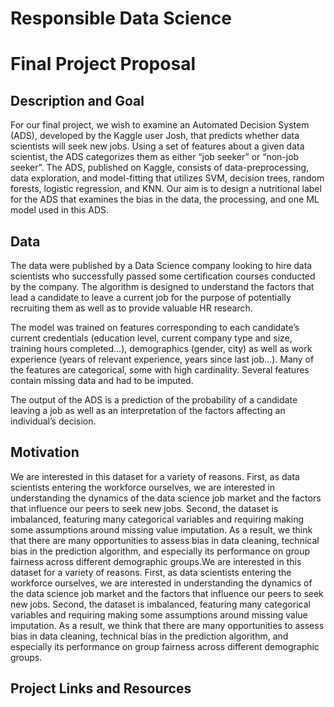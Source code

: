 # Responsible Data Science 
# Final Project Proposal

## Description and Goal
For our final project, we wish to examine an Automated Decision System (ADS), developed by the Kaggle user Josh, that predicts whether data scientists will seek new jobs. Using a set of features about a given data scientist, the ADS categorizes them as either “job seeker” or “non-job seeker”. The ADS, published on Kaggle, consists of data-preprocessing, data exploration, and model-fitting that utilizes SVM, decision trees, random forests, logistic regression, and KNN. Our aim is to design a nutritional label for the ADS that examines the bias in the data, the processing, and one ML model used in this ADS.

## Data
The data were published by a Data Science company looking to hire data scientists who successfully passed some certification courses conducted by the company. The algorithm is designed to understand the factors that lead a candidate to leave a current job for the purpose of potentially recruiting them as well as to provide valuable HR research.

The model was trained on features corresponding to each candidate’s current credentials (education level, current company type and size, training hours completed…),  demographics (gender, city)  as well as work experience (years of relevant experience, years since last job…). Many of the features are categorical, some with high cardinality.  Several features contain missing data and had to be imputed.

The output of the ADS is a prediction of the probability of a candidate leaving a job as well as an interpretation of the factors affecting an individual’s decision.


## Motivation
We are interested in this dataset for a variety of reasons. First, as data scientists entering the workforce ourselves, we are interested in understanding the dynamics of the data science job market and the factors that influence our peers to seek new jobs. Second, the dataset is imbalanced, featuring many categorical variables and requiring making some assumptions around missing value imputation. As a result, we think that there are many opportunities to assess bias in data cleaning, technical bias in the prediction algorithm, and especially its performance on group fairness across different demographic groups.We are interested in this dataset for a variety of reasons. First, as data scientists entering the workforce ourselves, we are interested in understanding the dynamics of the data science job market and the factors that influence our peers to seek new jobs. Second, the dataset is imbalanced, featuring many categorical variables and requiring making some assumptions around missing value imputation. As a result, we think that there are many opportunities to assess bias in data cleaning, technical bias in the prediction algorithm, and especially its performance on group fairness across different demographic groups.


## Project Links and Resources
